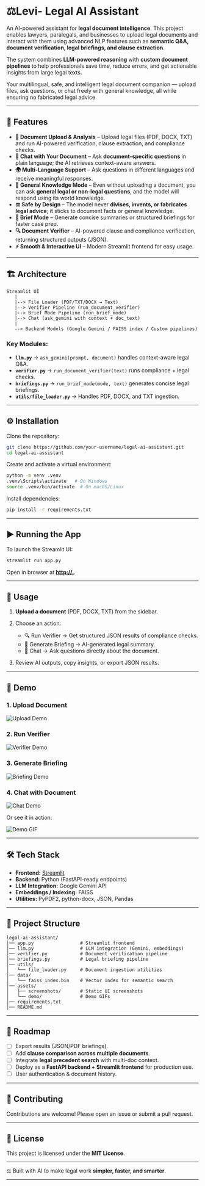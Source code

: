 
# ⚖️Levi- Legal AI Assistant

An AI-powered assistant for **legal document intelligence**. This project enables lawyers, paralegals, and businesses to upload legal documents and interact with them using advanced NLP features such as **semantic Q&A, document verification, legal briefings, and clause extraction**.

The system combines **LLM-powered reasoning** with **custom document pipelines** to help professionals save time, reduce errors, and get actionable insights from large legal texts.

Your multilingual, safe, and intelligent legal document companion — upload files, ask questions, or chat freely with general knowledge, all while ensuring no fabricated legal advice

---

## 🚀 Features

* **📂 Document Upload & Analysis** – Upload legal files (PDF, DOCX, TXT) and run AI-powered verification, clause extraction, and compliance checks.
* **💬 Chat with Your Document** – Ask **document-specific questions** in plain language; the AI retrieves context-aware answers.
* **🌍 Multi-Language Support** – Ask questions in different languages and receive meaningful responses.
* **🤖 General Knowledge Mode** – Even without uploading a document, you can ask **general legal or non-legal questions**, and the model will respond using its world knowledge.
* **⚖️ Safe by Design** – The model never **divises, invents, or fabricates legal advice**; it sticks to document facts or general knowledge.
* **📝 Brief Mode** – Generate concise summaries or structured briefings for faster case prep.
* **🔍 Document Verifier** – AI-powered clause and compliance verification, returning structured outputs (JSON).
* **⚡ Smooth & Interactive UI** – Modern Streamlit frontend for easy usage.

---


## 🏗️ Architecture

```
Streamlit UI
   |
   |--> File Loader (PDF/TXT/DOCX → Text)
   |--> Verifier Pipeline (run_document_verifier)
   |--> Brief Mode Pipeline (run_brief_mode)
   |--> Chat (ask_gemini with context + doc_text)
   |
   --> Backend Models (Google Gemini / FAISS index / Custom pipelines)
```

### Key Modules:

* **`llm.py`** → `ask_gemini(prompt, document)` handles context-aware legal Q&A.
* **`verifier.py`** → `run_document_verifier(text)` runs compliance + legal checks.
* **`briefings.py`** → `run_brief_mode(mode, text)` generates concise legal briefings.
* **`utils/file_loader.py`** → Handles PDF, DOCX, and TXT ingestion.

---

## ⚙️ Installation

Clone the repository:

```bash
git clone https://github.com/your-username/legal-ai-assistant.git
cd legal-ai-assistant
```

Create and activate a virtual environment:

```bash
python -m venv .venv
.venv\Scripts\activate   # On Windows
source .venv/bin/activate  # On macOS/Linux
```

Install dependencies:

```bash
pip install -r requirements.txt
```

---

## ▶️ Running the App

To launch the Streamlit UI:

```bash
streamlit run app.py
```

Open in browser at **[http://.](http://...........)**.

---

## 📌 Usage

1. **Upload a document** (PDF, DOCX, TXT) from the sidebar.
2. Choose an action:

   * 🔍 Run Verifier → Get structured JSON results of compliance checks.
   * 📝 Generate Briefing → AI-generated legal summary.
   * 💬 Chat → Ask questions directly about the document.
3. Review AI outputs, copy insights, or export JSON results.

---

## 🎥 Demo

### 1. Upload Document

![Upload Demo](assets/screenshots/upload.png)

### 2. Run Verifier

![Verifier Demo](assets/screenshots/verifier.png)

### 3. Generate Briefing

![Briefing Demo](assets/screenshots/briefing.png)

### 4. Chat with Document

![Chat Demo](assets/screenshots/chat.png)

Or see it in action:

![Demo GIF](assets/demo/legal-ai-demo.gif)

---

## 🛠️ Tech Stack

* **Frontend:** [Streamlit](https://streamlit.io/)
* **Backend:** Python (FastAPI-ready endpoints)
* **LLM Integration:** Google Gemini API
* **Embeddings / Indexing:** FAISS
* **Utilities:** PyPDF2, python-docx, JSON, Pandas

---

## 📂 Project Structure

```
legal-ai-assistant/
│── app.py                 # Streamlit frontend
│── llm.py                 # LLM integration (Gemini, embeddings)
│── verifier.py            # Document verification pipeline
│── briefings.py           # Legal briefing pipeline
│── utils/
│   └── file_loader.py     # Document ingestion utilities
│── data/
│   └── faiss_index.bin    # Vector index for semantic search
│── assets/
│   ├── screenshots/       # Static UI screenshots
│   └── demo/              # Demo GIFs
│── requirements.txt
│── README.md
```

---

## 🔮 Roadmap

* [ ] Export results (JSON/PDF briefings).
* [ ] Add **clause comparison across multiple documents**.
* [ ] Integrate **legal precedent search** with multi-doc context.
* [ ] Deploy as a **FastAPI backend + Streamlit frontend** for production use.
* [ ] User authentication & document history.

---

## 🤝 Contributing

Contributions are welcome! Please open an issue or submit a pull request.

---

## 📜 License

This project is licensed under the **MIT License**.

---

⚖ Built with AI to make legal work **simpler, faster, and smarter**.

---

